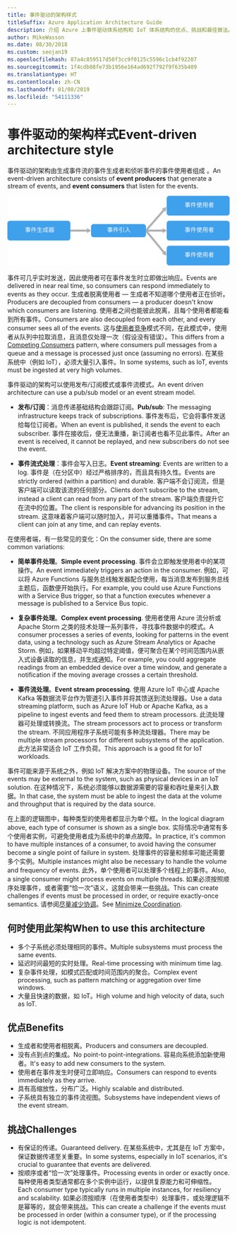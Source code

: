 ```yaml
---
title: 事件驱动的架构样式
titleSuffix: Azure Application Architecture Guide
description: 介绍 Azure 上事件驱动体系结构和 IoT 体系结构的优点、挑战和最佳做法。
author: MikeWasson
ms.date: 08/30/2018
ms.custom: seojan19
ms.openlocfilehash: 87a4c859517d50f3cc9f0125c5596c1cb4f92207
ms.sourcegitcommit: 1f4cdb08fe73b1956e164ad692f792f9f635b409
ms.translationtype: HT
ms.contentlocale: zh-CN
ms.lasthandoff: 01/08/2019
ms.locfileid: "54111336"
---
```

# <a name="event-driven-architecture-style"></a><span data-ttu-id="be4e7-103">事件驱动的架构样式</span><span class="sxs-lookup"><span data-stu-id="be4e7-103">Event-driven architecture style</span></span>

<span data-ttu-id="be4e7-104">事件驱动的架构由生成事件流的事件生成者和侦听事件的事件使用者组成 。</span><span class="sxs-lookup"><span data-stu-id="be4e7-104">An event-driven architecture consists of **event producers** that generate a stream of events, and **event consumers** that listen for the events.</span></span>

![事件驱动体系结构样式图](./images/event-driven.svg)

<span data-ttu-id="be4e7-106">事件可几乎实时发送，因此使用者可在事件发生时立即做出响应。</span><span class="sxs-lookup"><span data-stu-id="be4e7-106">Events are delivered in near real time, so consumers can respond immediately to events as they occur.</span></span> <span data-ttu-id="be4e7-107">生成者脱离使用者 &mdash; 生成者不知道哪个使用者正在侦听。</span><span class="sxs-lookup"><span data-stu-id="be4e7-107">Producers are decoupled from consumers &mdash; a producer doesn't know which consumers are listening.</span></span> <span data-ttu-id="be4e7-108">使用者之间也能彼此脱离，且每个使用者都能看到所有事件。</span><span class="sxs-lookup"><span data-stu-id="be4e7-108">Consumers are also decoupled from each other, and every consumer sees all of the events.</span></span> <span data-ttu-id="be4e7-109">这与[使用者竞争][competing-consumers]模式不同，在此模式中，使用者从队列中拉取消息，且消息仅处理一次（假设没有错误）。</span><span class="sxs-lookup"><span data-stu-id="be4e7-109">This differs from a [Competing Consumers][competing-consumers] pattern, where consumers pull messages from a queue and a message is processed just once (assuming no errors).</span></span> <span data-ttu-id="be4e7-110">在某些系统中（例如 IoT），必须大量引入事件。</span><span class="sxs-lookup"><span data-stu-id="be4e7-110">In some systems, such as IoT, events must be ingested at very high volumes.</span></span>

<span data-ttu-id="be4e7-111">事件驱动的架构可以使用发布/订阅模式或事件流模式。</span><span class="sxs-lookup"><span data-stu-id="be4e7-111">An event driven architecture can use a pub/sub model or an event stream model.</span></span>

- <span data-ttu-id="be4e7-112">**发布/订阅**：消息传递基础结构会跟踪订阅。</span><span class="sxs-lookup"><span data-stu-id="be4e7-112">**Pub/sub**: The messaging infrastructure keeps track of subscriptions.</span></span> <span data-ttu-id="be4e7-113">事件发布后，它会将事件发送给每位订阅者。</span><span class="sxs-lookup"><span data-stu-id="be4e7-113">When an event is published, it sends the event to each subscriber.</span></span> <span data-ttu-id="be4e7-114">事件在接收后，便无法重播，新订阅者也看不见此事件。</span><span class="sxs-lookup"><span data-stu-id="be4e7-114">After an event is received, it cannot be replayed, and new subscribers do not see the event.</span></span>

- <span data-ttu-id="be4e7-115">**事件流式处理**：事件会写入日志。</span><span class="sxs-lookup"><span data-stu-id="be4e7-115">**Event streaming**: Events are written to a log.</span></span> <span data-ttu-id="be4e7-116">事件是（在分区中）经过严格排序的，而且具有持久性。</span><span class="sxs-lookup"><span data-stu-id="be4e7-116">Events are strictly ordered (within a partition) and durable.</span></span> <span data-ttu-id="be4e7-117">客户端不会订阅流，但是客户端可以读取该流的任何部分。</span><span class="sxs-lookup"><span data-stu-id="be4e7-117">Clients don't subscribe to the stream, instead a client can read from any part of the stream.</span></span> <span data-ttu-id="be4e7-118">客户端负责提升它在流中的位置。</span><span class="sxs-lookup"><span data-stu-id="be4e7-118">The client is responsible for advancing its position in the stream.</span></span> <span data-ttu-id="be4e7-119">这意味着客户端可以随时加入，并可以重播事件。</span><span class="sxs-lookup"><span data-stu-id="be4e7-119">That means a client can join at any time, and can replay events.</span></span>

<span data-ttu-id="be4e7-120">在使用者端，有一些常见的变化：</span><span class="sxs-lookup"><span data-stu-id="be4e7-120">On the consumer side, there are some common variations:</span></span>

- <span data-ttu-id="be4e7-121">**简单事件处理**。</span><span class="sxs-lookup"><span data-stu-id="be4e7-121">**Simple event processing**.</span></span> <span data-ttu-id="be4e7-122">事件会立即触发使用者中的某项操作。</span><span class="sxs-lookup"><span data-stu-id="be4e7-122">An event immediately triggers an action in the consumer.</span></span> <span data-ttu-id="be4e7-123">例如，可以将 Azure Functions 与服务总线触发器配合使用，每当消息发布到服务总线主题后，函数便开始执行。</span><span class="sxs-lookup"><span data-stu-id="be4e7-123">For example, you could use Azure Functions with a Service Bus trigger, so that a function executes whenever a message is published to a Service Bus topic.</span></span>

- <span data-ttu-id="be4e7-124">**复杂事件处理**。</span><span class="sxs-lookup"><span data-stu-id="be4e7-124">**Complex event processing**.</span></span> <span data-ttu-id="be4e7-125">使用者使用 Azure 流分析或 Apache Storm 之类的技术处理一系列事件，寻找事件数据中的模式。</span><span class="sxs-lookup"><span data-stu-id="be4e7-125">A consumer processes a series of events, looking for patterns in the event data, using a technology such as Azure Stream Analytics or Apache Storm.</span></span> <span data-ttu-id="be4e7-126">例如，如果移动平均超过特定阈值，便可聚合在某个时间范围内从嵌入式设备读取的信息，并生成通知。</span><span class="sxs-lookup"><span data-stu-id="be4e7-126">For example, you could aggregate readings from an embedded device over a time window, and generate a notification if the moving average crosses a certain threshold.</span></span>

- <span data-ttu-id="be4e7-127">**事件流处理**。</span><span class="sxs-lookup"><span data-stu-id="be4e7-127">**Event stream processing**.</span></span> <span data-ttu-id="be4e7-128">使用 Azure IoT 中心或 Apache Kafka 等数据流平台作为管道引入事件并将其馈送到流处理器。</span><span class="sxs-lookup"><span data-stu-id="be4e7-128">Use a data streaming platform, such as Azure IoT Hub or Apache Kafka, as a pipeline to ingest events and feed them to stream processors.</span></span> <span data-ttu-id="be4e7-129">此流处理器可处理或转换流。</span><span class="sxs-lookup"><span data-stu-id="be4e7-129">The stream processors act to process or transform the stream.</span></span> <span data-ttu-id="be4e7-130">不同应用程序子系统可能有多种流处理器。</span><span class="sxs-lookup"><span data-stu-id="be4e7-130">There may be multiple stream processors for different subsystems of the application.</span></span> <span data-ttu-id="be4e7-131">此方法非常适合 IoT 工作负荷。</span><span class="sxs-lookup"><span data-stu-id="be4e7-131">This approach is a good fit for IoT workloads.</span></span>

<span data-ttu-id="be4e7-132">事件可能来源于系统之外，例如 IoT 解决方案中的物理设备。</span><span class="sxs-lookup"><span data-stu-id="be4e7-132">The source of the events may be external to the system, such as physical devices in an IoT solution.</span></span> <span data-ttu-id="be4e7-133">在这种情况下，系统必须能够以数据源需要的容量和吞吐量来引入数据。</span><span class="sxs-lookup"><span data-stu-id="be4e7-133">In that case, the system must be able to ingest the data at the volume and throughput that is required by the data source.</span></span>

<span data-ttu-id="be4e7-134">在上面的逻辑图中，每种类型的使用者都显示为单个框。</span><span class="sxs-lookup"><span data-stu-id="be4e7-134">In the logical diagram above, each type of consumer is shown as a single box.</span></span> <span data-ttu-id="be4e7-135">实际情况中通常有多个使用者实例，可避免使用者成为系统中的单点故障。</span><span class="sxs-lookup"><span data-stu-id="be4e7-135">In practice, it's common to have multiple instances of a consumer, to avoid having the consumer become a single point of failure in system.</span></span> <span data-ttu-id="be4e7-136">处理事件的容量和频率可能还需要多个实例。</span><span class="sxs-lookup"><span data-stu-id="be4e7-136">Multiple instances might also be necessary to handle the volume and frequency of events.</span></span> <span data-ttu-id="be4e7-137">此外，单个使用者可以处理多个线程上的事件。</span><span class="sxs-lookup"><span data-stu-id="be4e7-137">Also, a single consumer might process events on multiple threads.</span></span> <span data-ttu-id="be4e7-138">如果必须按照顺序处理事件，或者需要“恰一次”语义，这就会带来一些挑战。</span><span class="sxs-lookup"><span data-stu-id="be4e7-138">This can create challenges if events must be processed in order, or require exactly-once semantics.</span></span> <span data-ttu-id="be4e7-139">请参阅[尽量减少协调][minimize-coordination]。</span><span class="sxs-lookup"><span data-stu-id="be4e7-139">See [Minimize Coordination][minimize-coordination].</span></span>

## <a name="when-to-use-this-architecture"></a><span data-ttu-id="be4e7-140">何时使用此架构</span><span class="sxs-lookup"><span data-stu-id="be4e7-140">When to use this architecture</span></span>

- <span data-ttu-id="be4e7-141">多个子系统必须处理相同的事件。</span><span class="sxs-lookup"><span data-stu-id="be4e7-141">Multiple subsystems must process the same events.</span></span>
- <span data-ttu-id="be4e7-142">延迟时间最短的实时处理。</span><span class="sxs-lookup"><span data-stu-id="be4e7-142">Real-time processing with minimum time lag.</span></span>
- <span data-ttu-id="be4e7-143">复杂事件处理，如模式匹配或时间范围内的聚合。</span><span class="sxs-lookup"><span data-stu-id="be4e7-143">Complex event processing, such as pattern matching or aggregation over time windows.</span></span>
- <span data-ttu-id="be4e7-144">大量且快速的数据，如 IoT。</span><span class="sxs-lookup"><span data-stu-id="be4e7-144">High volume and high velocity of data, such as IoT.</span></span>

## <a name="benefits"></a><span data-ttu-id="be4e7-145">优点</span><span class="sxs-lookup"><span data-stu-id="be4e7-145">Benefits</span></span>

- <span data-ttu-id="be4e7-146">生成者和使用者相脱离。</span><span class="sxs-lookup"><span data-stu-id="be4e7-146">Producers and consumers are decoupled.</span></span>
- <span data-ttu-id="be4e7-147">没有点到点的集成。</span><span class="sxs-lookup"><span data-stu-id="be4e7-147">No point-to point-integrations.</span></span> <span data-ttu-id="be4e7-148">容易向系统添加新使用者。</span><span class="sxs-lookup"><span data-stu-id="be4e7-148">It's easy to add new consumers to the system.</span></span>
- <span data-ttu-id="be4e7-149">使用者在事件发生时便可立即响应。</span><span class="sxs-lookup"><span data-stu-id="be4e7-149">Consumers can respond to events immediately as they arrive.</span></span>
- <span data-ttu-id="be4e7-150">具有高缩放性，分布广泛。</span><span class="sxs-lookup"><span data-stu-id="be4e7-150">Highly scalable and distributed.</span></span>
- <span data-ttu-id="be4e7-151">子系统具有独立的事件流视图。</span><span class="sxs-lookup"><span data-stu-id="be4e7-151">Subsystems have independent views of the event stream.</span></span>

## <a name="challenges"></a><span data-ttu-id="be4e7-152">挑战</span><span class="sxs-lookup"><span data-stu-id="be4e7-152">Challenges</span></span>

- <span data-ttu-id="be4e7-153">有保证的传递。</span><span class="sxs-lookup"><span data-stu-id="be4e7-153">Guaranteed delivery.</span></span> <span data-ttu-id="be4e7-154">在某些系统中，尤其是在 IoT 方案中，保证数据传递至关重要。</span><span class="sxs-lookup"><span data-stu-id="be4e7-154">In some systems, especially in IoT scenarios, it's crucial to guarantee that events are delivered.</span></span>
- <span data-ttu-id="be4e7-155">按顺序或者“恰一次”处理事件。</span><span class="sxs-lookup"><span data-stu-id="be4e7-155">Processing events in order or exactly once.</span></span> <span data-ttu-id="be4e7-156">每种使用者类型通常都在多个实例中运行，以提供复原能力和可伸缩性。</span><span class="sxs-lookup"><span data-stu-id="be4e7-156">Each consumer type typically runs in multiple instances, for resiliency and scalability.</span></span> <span data-ttu-id="be4e7-157">如果必须按顺序（在使用者类型中）处理事件，或处理逻辑不是幂等的，就会带来挑战。</span><span class="sxs-lookup"><span data-stu-id="be4e7-157">This can create a challenge if the events must be processed in order (within a consumer type), or if the processing logic is not idempotent.</span></span>

 <!-- links -->

[competing-consumers]: ../../patterns/competing-consumers.md
[minimize-coordination]: ../design-principles/minimize-coordination.md
